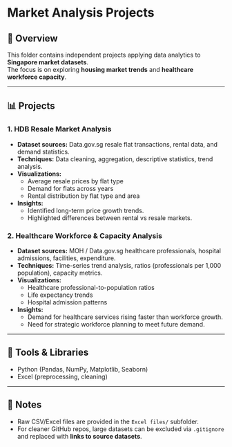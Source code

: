 # Market Analysis Projects

## 📌 Overview
This folder contains independent projects applying data analytics to **Singapore market datasets**.  
The focus is on exploring **housing market trends** and **healthcare workforce capacity**.

---

## 📊 Projects

### 1. HDB Resale Market Analysis
- **Dataset sources:** Data.gov.sg resale flat transactions, rental data, and demand statistics.  
- **Techniques:** Data cleaning, aggregation, descriptive statistics, trend analysis.  
- **Visualizations:**  
  - Average resale prices by flat type  
  - Demand for flats across years  
  - Rental distribution by flat type and area  
- **Insights:**  
  - Identified long-term price growth trends.  
  - Highlighted differences between rental vs resale markets.  

### 2. Healthcare Workforce & Capacity Analysis
- **Dataset sources:** MOH / Data.gov.sg healthcare professionals, hospital admissions, facilities, expenditure.  
- **Techniques:** Time-series trend analysis, ratios (professionals per 1,000 population), capacity metrics.  
- **Visualizations:**  
  - Healthcare professional-to-population ratios  
  - Life expectancy trends  
  - Hospital admission patterns  
- **Insights:**  
  - Demand for healthcare services rising faster than workforce growth.  
  - Need for strategic workforce planning to meet future demand.  

---

## 🧰 Tools & Libraries
- Python (Pandas, NumPy, Matplotlib, Seaborn)  
- Excel (preprocessing, cleaning)  

---

## 📌 Notes
- Raw CSV/Excel files are provided in the `Excel files/` subfolder.  
- For cleaner GitHub repos, large datasets can be excluded via `.gitignore` and replaced with **links to source datasets**.
